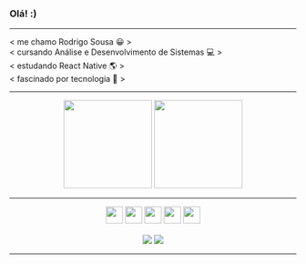 ### Olá! :)

<hr>

< me chamo Rodrigo Sousa 😀 > <br>
< cursando Análise e Desenvolvimento de Sistemas 💻 > <br>
< estudando React Native 🌎 > <br>
< fascinado por tecnologia 🚀 > <br>

<hr>

<div align="center">
  <img height="155em" src="https://github-readme-stats.vercel.app/api?username=rodzhttp&show_icons=true&theme=gotham&include_all_commits=true&count_private=true"/>
  <img height="155em" src="https://github-readme-stats.vercel.app/api/top-langs/?username=rodzhttp&layout=compact&langs_count=7&theme=gotham"/>
</div>

<hr>
  
<div align="center">
  <img height="30em" src="https://cdn.jsdelivr.net/gh/devicons/devicon/icons/react/react-original-wordmark.svg" />
  <img height="30em" src="https://img.shields.io/badge/JavaScript-F7DF1E?style=for-the-badge&logo=javascript&logoColor=black">
  <img height="30em" src="https://img.shields.io/badge/HTML5-E34F26?style=for-the-badge&logo=html5&logoColor=white">
  <img height="30em" src="https://img.shields.io/badge/CSS-239120?&style=for-the-badge&logo=css3&logoColor=white">
  <img height="30em" src="https://cdn.jsdelivr.net/gh/devicons/devicon/icons/photoshop/photoshop-line.svg">
</div>

<br>

<div align="center">
<a href="https://www.linkedin.com/in/rodrigo-sousa-a086341b2/" target="_blank"><img src="https://img.shields.io/badge/LinkedIn-0077B5?style=for-the-badge&logo=linkedin&logoColor=white" target="_blank"></a>
<a href="https://www.instagram.com/rodzsk8" target="_blank"><img src="https://img.shields.io/badge/-Instagram-%23E4405F?style=for-the-badge&logo=instagram&logoColor=white" target="_blank"></a>
</div>

<!-- <hr> -->

<div align="center">
  
<!-- ![Snake animation](https://github.com/rodzhttp/rodzhttp/blob/output/github-contribution-grid-snake.svg) -->
  
</div>

<hr>
